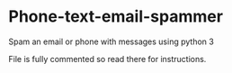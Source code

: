 # Phone-text-email-spammer
Spam an email or phone with messages using python 3

File is fully commented so read there for instructions.
